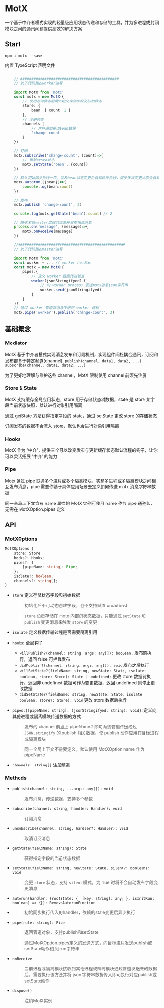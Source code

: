 # MotX

一个基于中介者模式实现的轻量级应用状态传递和存储的工具，并为多进程或封闭模块之间的通讯问题提供高效的解决方案

## Start

`npm i motx --save`

内置 TypeScript 声明文件

```typescript

    // #############################################
    // 以下代码跑在worker进程

    import MotX from 'motx'
    const motx = new MotX({
        // 使用存储状态前需先定义存储字段及初始状态
        store: {
            bean: { count: 1 }
        },
        // 注册频道
        channels:[
            // 用户通知更改bean数量
            'change-count'
        ]
    })

    // 订阅
    motx.subscribe('change-count', (count)=>{
        // 更新store状态
        motx.setState('bean', {count})
    })

    // 默认初始同步执行一次，以及bean状态变更后自动异步执行，同步多次变更状态会自动节流
    motx.autorun(({bean})=>{
        console.log(bean.count)
    })

    // 发布
    motx.publish('change-count', 2)

    console.log(motx.getState('bean').count) // 2

    // 接收来自master进程的消息并发布相应消息
    process.on('message', (message)=>{
        motx.onReceive(message)
    })

    //#################################################
    // 以下代码跑在master进程

    import MotX from 'motx'
    const worker = ... // worker handler
    const motx = new MotX({
        pipes:{
            // 定义 worker 数据传送管道
            worker(jsonStringifyed) {
                // 向 worker process 发送motx消息json字符串
                worker.send(jsonStringifyed)
            }
        }
    })
    // 通过 worker 管道将消息传送到 worker 进程
    motx.pipe('worker').publish('change-count', 3)


```

## 基础概念

### Mediator

MotX 基于中介者模式实现消息发布和订阅机制，实现组件间松耦合通讯，订阅和发布都基于特定频道(channel), `publish(channel, data1, data2, ...)` `subscribe(channel, data1, data2, ...)`

为了更好地理解与维护这些 channel，MotX 限制使用 channel 前须先注册

### Store & State

MotX 支持缓存全局应用状态，store 用于存储状态树数据，state 是 store 某字段当前状态快照，默认进行对象引用隔离

通过 getState 方法获得指定字段的 state，通过 setState 更改 store 的存储状态

订阅发布的数据不会流入 store，默认也会进行对象引用隔离

### Hooks

MotX 作为 '中介'，提供三个可以改变发布与更新缓存状态默认流程的钩子，让你可以灵活拓展 '中介' 的能力

### Pipe

Motx 通过 pipe 联通多个进程或多个隔离模块，实现多进程或多隔离模块之间相互发布消息，pipe 需要你基于具体应用场景去定义如何传送 motx 消息字符串数据

同一全局上下文含有 name 属性的 MotX 实例可使用 name 作为 pipe 通道名，无需在 MotXOption.pipes 定义

## API

### MotXOptions

```typescript
MotXOptions {
    store: Store;
    hooks?: Hooks;
    pipes?: {
        [pipeName: string]: Pipe;
    };
    isolate?: boolean;
    channels?: string[];
}
```

-   `store` 定义存储状态字段和初始数据

    > 初始化后不可动态创建字段，也不支持赋值 undefined

    > `store` 负责存储在 motx 内部的状态数据，只能通过 `setState` 和 `publish` 变更消息来触发 `store` 的变更

-   `isolate` 定义数据传输过程是否需要隔离引用
-   `hooks`: 全局钩子
    -   `willPublish?(channel: string, args: any[]): boolean;` 发布前执行，返回 false 可拦截发布
    -   `didPublish?(channel: string, args: any[]): void` 发布之后执行
    -   `willSetState?(fieldName: string, newState: State, isolate: boolean, store: Store): State | undefined;` 更改 store 数据前执行，返回非 undefined 数据可作为变更数据，返回 undefined 则停止更改数据
    -   `didSetState?(fieldName: string, newState: State, isolate: boolean, store?: Store): void` 更改 store 数据后执行
-   `pipes:{[pipeName: string]: (jsonStringifyed: string): void}`: 定义向其他进程或隔离模块传送数据的方式
    > 发布的 channel 前加上 pipeName# 即可向该管道传送经过`JSON.stringify` 的 publish 相关数据，使 publish 动作应用在目标进程或隔离模块
    >
    > 同一全局上下文不需要定义，默认使用 MotXOption.name 作为 pipeName
-   `channels: string[]` 注册频道

### Methods

-   `publish(channel: string, ...args: any[]): void`
    > 发布消息，传递数据，支持多个参数

-   `subscribe(channel: string, handler: Handler): void`
    > 订阅消息

-   `unsubscribe(channel: string, handler?: Handler): void`
    > 取消订阅消息

-   `getState(fieldName: string): State`
    > 获得指定字段的当前状态数据

-   `setState(fieldName: string, newState: State, silent?: boolean): void`
    > 变更 `store` 状态，支持 `silent` 模式，为 true 时将不会自动发布字段变更消息

-    `autorun(handler: (rootState: {  [key: string]: any; }, isInitRun: boolean) => {}): RemoveAutorunFunction`
- 
    > 初始同步执行传入的handler，依赖的state变更后异步执行

-   `pipe(rule: string): Pipe`
    > 返回管道对象，支持publish和setState
    >
    > 通过MotXOption.pipes定义的发送方式，向目标进程发送publish或setState动作相关json字符串

-   `onReceive`
    > 当前进程或隔离模块接收到其他进程或隔离模块通过管道发送来的数据后，需要执行该方法并将 json 字符串数据传入即可执行对应publish或setState动作

-   `dispose()`
    > 注销MotX实例
